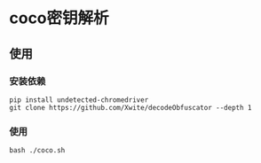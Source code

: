 # coco密钥解析

## 使用
### 安装依赖
```
pip install undetected-chromedriver
git clone https://github.com/Xwite/decodeObfuscator --depth 1
```
### 使用
```
bash ./coco.sh
```
